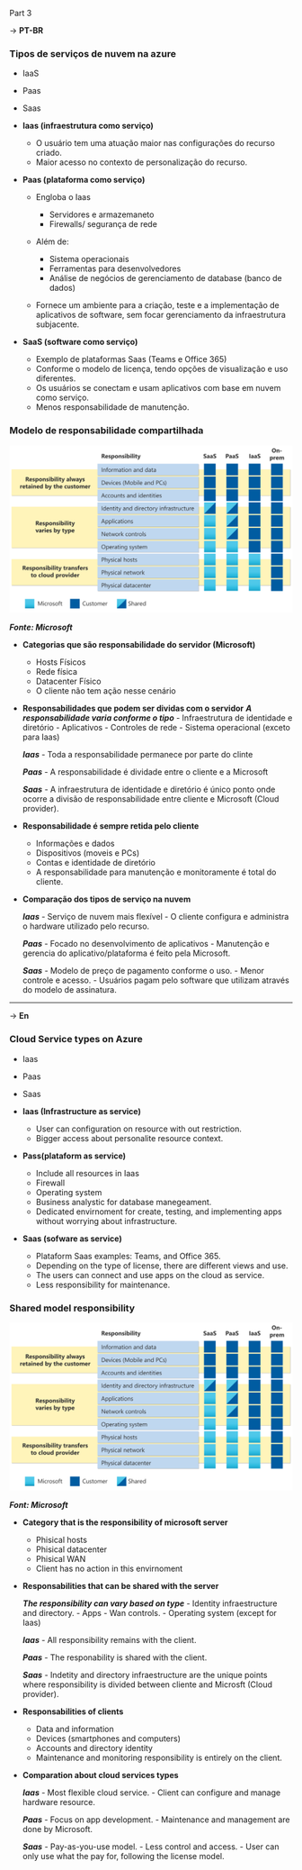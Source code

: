 Part 3

-> **PT-BR**

### Tipos de serviços de nuvem na azure

- IaaS
- Paas
- Saas

- **Iaas (infraestrutura como serviço)**
    - O usuário tem uma atuação maior nas configurações do recurso criado.
    - Maior acesso no contexto de personalização do recurso.

- **Paas (plataforma como serviço)**
    - Engloba o Iaas
        - Servidores e armazemaneto
        - Firewalls/ segurança de rede
    - Além de:  
        - Sistema operacionais
        - Ferramentas para desenvolvedores
        - Análise de negócios de gerenciamento de database (banco de dados)

    - Fornece um ambiente para a criação, teste e a implementação de aplicativos de software, sem focar gerenciamento da infraestrutura subjacente.

- **SaaS (software como serviço)**
    - Exemplo de plataformas Saas (Teams e Office 365)
    - Conforme o modelo de licença, tendo opções de visualização e uso diferentes.
    - Os usuários se conectam e usam aplicativos com base em nuvem como serviço.
    - Menos responsabilidade de manutenção.


### Modelo de responsabilidade compartilhada

<img src="assets/shared-responsibility.svg" alt="Division of responsibility">

 ***Fonte: Microsoft***

- **Categorias que são responsabilidade do servidor (Microsoft)**
    - Hosts Físicos
    - Rede física
    - Datacenter Físico
    - O cliente não tem ação nesse cenário

- **Responsabilidades que podem ser dividas com o servidor**
    ***A responsabilidade varia conforme o tipo***
        - Infraestrutura de identidade e diretório
        - Aplicativos
        - Controles de rede
        - Sistema operacional (exceto para Iaas)

    ***Iaas***
        - Toda a responsabilidade permanece por parte do clinte
    
    ***Paas***
        - A responsabilidade é dividade entre o cliente e a Microsoft
    
    ***Saas***
        - A infraestrutura de identidade e diretório é único ponto onde ocorre a divisão de responsabilidade entre cliente e Microsoft (Cloud provider).


- **Responsabilidade é sempre retida pelo cliente**
    - Informações e dados
    - Dispositivos (moveis e PCs)
    - Contas e identidade de diretório
    - A responsabilidade para manutenção e monitoramente é total do cliente.


- **Comparação dos tipos de serviço na nuvem**

    ***Iaas***
        - Serviço de nuvem mais flexível
        - O cliente configura e administra o hardware utilizado pelo recurso.

    ***Paas***
        - Focado no desenvolvimento de aplicativos
        - Manutenção e gerencia do aplicativo/plataforma é feito pela Microsoft.

    ***Saas***
        - Modelo de preço de pagamento conforme o uso.
        - Menor controle e acesso.
        - Usuários pagam pelo software que utilizam através do modelo de assinatura.

-----------------------------------------------------------------------------------------------

-> **En**

### Cloud Service types on Azure

- Iaas
- Paas
- Saas

- **Iaas (Infrastructure as service)**
    - User can configuration on resource with out restriction.
    - Bigger access about personalite resource context.

- **Pass(plataform as service)**
    - Include all resources in Iaas
    - Firewall
    - Operating system
    - Business analystic for database manegeament.
    - Dedicated envirnoment for create, testing, and implementing apps without worrying about infrastructure.

- **Saas (sofware as service)**
    - Plataform Saas examples: Teams, and Office 365.
    - Depending on the type of license, there are different views and use.
    - The users can connect and use apps on the cloud as service.
    - Less responsibility for maintenance.

### Shared model responsibility

<img src="assets/shared-responsibility.svg" alt="Division of responsibility">

 ***Font: Microsoft***

- **Category that is the responsibility of microsoft server**
    - Phisical hosts 
    - Phisical datacenter
    - Phisical WAN
    - Client has no action in this envirnoment

- **Responsabilities that can be shared with the server** 

    ***The responsibility can vary based on type***
        - Identity infraestructure and directory.
        - Apps
        - Wan controls.
        - Operating system (except for Iaas)

    ***Iaas***
        - All responsibility remains with the client.

    ***Paas***
        - The responability is shared with the client.
    
    ***Saas***
        - Indetity and directory infraestructure are the unique points where responsibility is divided between cliente and Microsft (Cloud provider).

- **Responsabilities of clients**
    - Data and information
    - Devices (smartphones and computers)
    - Accounts and directory identity
    - Maintenance and monitoring responsibility is entirely on the client.

- **Comparation about cloud services types**
    
    ***Iaas***
        - Most flexible cloud service.
        - Client can configure and manage hardware resource.

    ***Paas***
        - Focus on app development.
        - Maintenance and management are done by Microsoft.

    ***Saas***
        - Pay-as-you-use model.
        - Less control and access.
        - User can only use what the pay for, following the license model.



